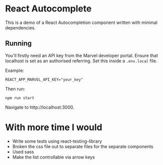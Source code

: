 # React Autocomplete

This is a demo of a React Autocompletion component written with minimal dependencies.

## Running

You'll firstly need an API key from the Marvel developer portal. Ensure that
localhost is set as an authorised referring. Set this inside a `.env.local` file.

Example:
```
REACT_APP_MARVEL_API_KEY="your_key"
```

Then run:
```
npm run start
```

Navigate to http://localhost:3000.

# With more time I would

- Write some tests using react-testing-library
- Broken the css file out to separate files for the separate components
- Used sass
- Make the list controllable via arrow keys

